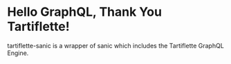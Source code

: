# Hello GraphQL, Thank You Tartiflette!

tartiflette-sanic is a wrapper of sanic which includes the Tartiflette GraphQL Engine. 

